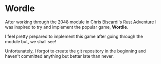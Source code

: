 # Wordle

After working through the 2048 module in Chris Biscardi's [Rust Adventure](https://www.rustadventure.dev) I was inspired to try and implement the popular game, **Wordle**.  

I feel pretty prepared to implement this game after going through the module but, we shall see!  

Unfortunately, I forgot to create the git repository in the beginning and haven't committed anything but better late than never.
